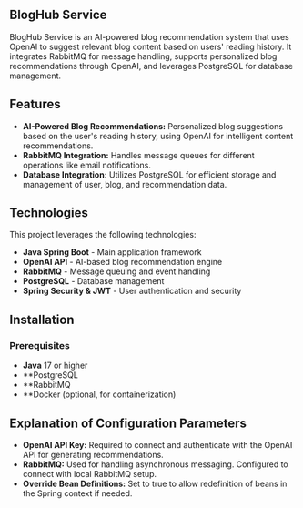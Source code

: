 ## BlogHub Service
 
BlogHub Service is an AI-powered blog recommendation system that uses OpenAI to suggest relevant blog content based on users' reading history. It integrates RabbitMQ for message handling, supports personalized blog recommendations through OpenAI, and leverages PostgreSQL for database management.

## Features
- **AI-Powered Blog Recommendations:** Personalized blog suggestions based on the user's reading history, using OpenAI for intelligent content recommendations.
- **RabbitMQ Integration:** Handles message queues for different operations like email notifications.
- **Database Integration:** Utilizes PostgreSQL for efficient storage and management of user, blog, and recommendation data.

## Technologies
This project leverages the following technologies:

- **Java Spring Boot** - Main application framework
- **OpenAI API** - AI-based blog recommendation engine
- **RabbitMQ** - Message queuing and event handling
- **PostgreSQL** - Database management
- **Spring Security & JWT** - User authentication and security

## Installation
### Prerequisites

- **Java** 17 or higher
- **PostgreSQL
- **RabbitMQ
- **Docker (optional, for containerization)

## Explanation of Configuration Parameters

- **OpenAI API Key:** Required to connect and authenticate with the OpenAI API for generating recommendations.
- **RabbitMQ:** Used for handling asynchronous messaging. Configured to connect with local RabbitMQ setup.
- **Override Bean Definitions:** Set to true to allow redefinition of beans in the Spring context if needed.
